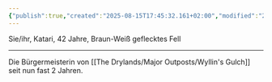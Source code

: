 ```yaml
---
{"publish":true,"created":"2025-08-15T17:45:32.161+02:00","modified":"2025-08-15T17:45:32.161+02:00","cssclasses":""}
---
```



Sie/ihr, Katari, 42 Jahre, Braun-Weiß geflecktes Fell
***
Die Bürgermeisterin von [[The Drylands/Major Outposts/Wyllin's Gulch]] seit nun fast 2 Jahren.